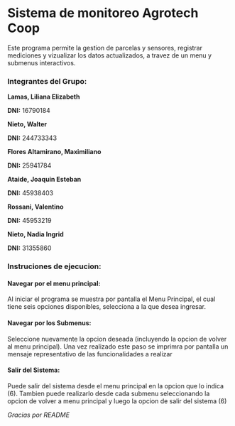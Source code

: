 # Sistema de monitoreo Agrotech Coop
Este programa permite la gestion de parcelas y sensores, registrar mediciones y vizualizar los datos actualizados, a travez de un menu y submenus interactivos.

### Integrantes del Grupo:
**Lamas, Liliana Elizabeth**

**DNI:** 16790184

**Nieto, Walter**

**DNI:** 244733343

**Flores Altamirano, Maximiliano**

**DNI:** 25941784

**Ataide, Joaquin Esteban**

**DNI:** 45938403

**Rossani, Valentino**

**DNI:** 45953219

**Nieto, Nadia Ingrid**

**DNI:** 31355860

### Instruciones de ejecucion:

#### Navegar por el menu principal:
Al iniciar el programa se muestra por pantalla el Menu Principal, el cual tiene seis opciones disponibles, selecciona a la que desea ingresar.

#### Navegar por los Submenus:
Seleccione nuevamente la opcion deseada (incluyendo la opcion de volver al menu principal). Una vez realizado este paso se imprimra por pantalla un mensaje representativo de las funcionalidades a realizar

#### Salir del Sistema:
Puede salir del sistema desde el menu principal en la opcion que lo indica (6). Tambien puede realizarlo desde cada submenu seleccionando la opcion de volver a menu principal y luego la opcion de salir del sistema (6)

*Gracias por README*

